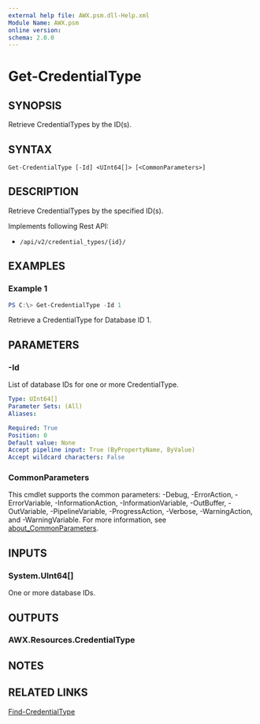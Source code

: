 ```yaml
---
external help file: AWX.psm.dll-Help.xml
Module Name: AWX.psm
online version:
schema: 2.0.0
---
```


# Get-CredentialType

## SYNOPSIS
Retrieve CredentialTypes by the ID(s).

## SYNTAX

```
Get-CredentialType [-Id] <UInt64[]> [<CommonParameters>]
```

## DESCRIPTION
Retrieve CredentialTypes by the specified ID(s).

Implements following Rest API:  
- `/api/v2/credential_types/{id}/`  

## EXAMPLES

### Example 1
```powershell
PS C:\> Get-CredentialType -Id 1
```

Retrieve a CredentialType for Database ID 1.

## PARAMETERS

### -Id
List of database IDs for one or more CredentialType.

```yaml
Type: UInt64[]
Parameter Sets: (All)
Aliases:

Required: True
Position: 0
Default value: None
Accept pipeline input: True (ByPropertyName, ByValue)
Accept wildcard characters: False
```

### CommonParameters
This cmdlet supports the common parameters: -Debug, -ErrorAction, -ErrorVariable, -InformationAction, -InformationVariable, -OutBuffer, -OutVariable, -PipelineVariable, -ProgressAction, -Verbose, -WarningAction, and -WarningVariable. For more information, see [about_CommonParameters](http://go.microsoft.com/fwlink/?LinkID=113216).

## INPUTS

### System.UInt64[]
One or more database IDs.

## OUTPUTS

### AWX.Resources.CredentialType
## NOTES

## RELATED LINKS

[Find-CredentialType](Find-CredentialType.md)
